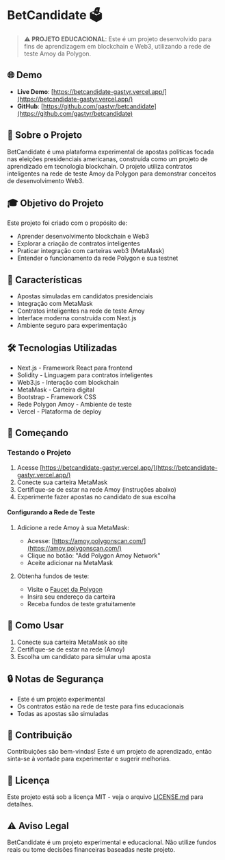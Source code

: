 # BetCandidate 🗳️

> **⚠️ PROJETO EDUCACIONAL**: Este é um projeto desenvolvido para fins de aprendizagem em blockchain e Web3, utilizando a rede de teste Amoy da Polygon.

## 🌐 Demo

- **Live Demo**: [https://betcandidate-gastyr.vercel.app/](https://betcandidate-gastyr.vercel.app/)
- **GitHub**: [https://github.com/gastyr/betcandidate](https://github.com/gastyr/betcandidate)

## 📝 Sobre o Projeto

BetCandidate é uma plataforma experimental de apostas políticas focada nas eleições presidenciais americanas, construída como um projeto de aprendizado em tecnologia blockchain. O projeto utiliza contratos inteligentes na rede de teste Amoy da Polygon para demonstrar conceitos de desenvolvimento Web3.

## 🎓 Objetivo do Projeto

Este projeto foi criado com o propósito de:
- Aprender desenvolvimento blockchain e Web3
- Explorar a criação de contratos inteligentes
- Praticar integração com carteiras web3 (MetaMask)
- Entender o funcionamento da rede Polygon e sua testnet

## 🚀 Características

- Apostas simuladas em candidatos presidenciais
- Integração com MetaMask
- Contratos inteligentes na rede de teste Amoy
- Interface moderna construída com Next.js
- Ambiente seguro para experimentação

## 🛠️ Tecnologias Utilizadas

- Next.js - Framework React para frontend
- Solidity - Linguagem para contratos inteligentes
- Web3.js - Interação com blockchain
- MetaMask - Carteira digital
- Bootstrap - Framework CSS
- Rede Polygon Amoy - Ambiente de teste
- Vercel - Plataforma de deploy

## 🏁 Começando

### Testando o Projeto

1. Acesse [https://betcandidate-gastyr.vercel.app/](https://betcandidate-gastyr.vercel.app/)
2. Conecte sua carteira MetaMask
3. Certifique-se de estar na rede Amoy (instruções abaixo)
4. Experimente fazer apostas no candidato de sua escolha

#### Configurando a Rede de Teste

1. Adicione a rede Amoy à sua MetaMask:
   - Acesse: [https://amoy.polygonscan.com/](https://amoy.polygonscan.com/)
   - Clique no botão: "Add Polygon Amoy Network"
   - Aceite adicionar na MetaMask

2. Obtenha fundos de teste:
   - Visite o [Faucet da Polygon](https://faucet.polygon.technology/)
   - Insira seu endereço da carteira
   - Receba fundos de teste gratuitamente

## 📱 Como Usar

1. Conecte sua carteira MetaMask ao site
2. Certifique-se de estar na rede (Amoy)
3. Escolha um candidato para simular uma aposta

## 🔒 Notas de Segurança

- Este é um projeto experimental
- Os contratos estão na rede de teste para fins educacionais
- Todas as apostas são simuladas

## 👥 Contribuição

Contribuições são bem-vindas! Este é um projeto de aprendizado, então sinta-se à vontade para experimentar e sugerir melhorias.

## 📄 Licença

Este projeto está sob a licença MIT - veja o arquivo [LICENSE.md](LICENSE.md) para detalhes.

## ⚠️ Aviso Legal

BetCandidate é um projeto experimental e educacional. Não utilize fundos reais ou tome decisões financeiras baseadas neste projeto.